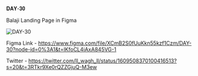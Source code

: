 𝐃𝐀𝐘-𝟑𝟎

Balaji Landing Page in Figma

![DAY-30](https://user-images.githubusercontent.com/85480387/210168784-d2ef1943-c5b4-4f83-b390-220b6ad8d08d.jpg)

Figma Link - https://www.figma.com/file/XCmB2S0fUuKkn55kzf1Czm/DAY-30?node-id=0%3A1&t=lKfoCL4iAxA845VG-1

Twitter - https://twitter.com/ll_wagh_ll/status/1609508370100416513?s=20&t=3RTkr9Xe0rQZZGjuQ-M3ew

